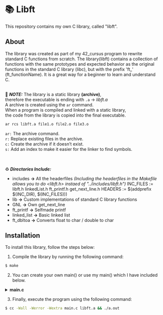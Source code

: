 # 📚 Libft

This repository contains my own C library, called "libft".

## About

The library was created as part of my 42_cursus program to rewrite standard C functions from scratch. The library(libft) contains a collection of functions with the same prototypes and expected behavior as the original functions in the standard C library (libc), but with the prefix 'ft_'  (ft_functionName).
It is a great way for a beginner to learn and understand C. <br><br>

🚩 ***NOTE:***
The library is a static library **(archive)**, <br>
therefore the executable is ending with `.a` -> *libft.a* <br>
A archive is created using the `ar` command. <br>
When a program is compiled and linked with a static library, <br>
the code from the library is copied into the final executable. <br>

```makefile
ar rcs libft.a file1.o file2.o file3.o
```

`ar:`   The archive command. <br>
`r:`    Replace existing files in the archive. <br>
`c:`    Create the archive if it doesn’t exist. <br>
`s:`    Add an index to make it easier for the linker to find symbols. <br><br><br>

♻️ ***Directories Include:***
- includes      **->** All the headerfiles
*(Including the headerfiles in the Makefile allows you to do <libft.h> instaed of "../includes/libft.h")*
INC_FILES 	:= libft.h linkedList.h ft_printf.h get_next_line.h
HEADERS 	:= $(addprefix $(INC_DIR), $(INC_FILES)))
- lib           **->** Custom implementations of standard C library functions
- GNL       	**->** Own get_next_line
- ft_printf		**->** Selfmade printf
- linked_list	**->** Basic linked list
- ft_dbltoa		**->** Converts float to char / double to char

## Installation

To install this library, follow the steps below:

1. Compile the library by running the following command:
```bash
$ make
```
2. You can create your own main() or use my main() which I have included below.

<details>
  <summary><strong>main.c</strong></summary>
  <br>

### Main()

This main() test all of the function. <br>
The main() doesn't test all the edge-cases of each function. <br>

```c
#include "includes/libft.h"
#include "includes/get_next_line.h"
#include "includes/ft_printf.h"
#include "includes/linkedList.h"

// 1) make
// 2) cc -Wall -Werror -Wextra main.c libft.a && ./a.out

int main() 
{
	// Test character functions
	printf("\nTest character functions\n");
	ft_toupper('a');
	ft_tolower('A');
	ft_isalpha('a');
	ft_isdigit('1');
	ft_isalnum('a');
	ft_isascii(127);
	ft_isprint(' ');

	// Test memory functions
	printf("Test memory functions\n");
	char mem1[10];
	char mem2[10];
	ft_memset(mem1, 'A', 10);
	ft_memcpy(mem2, mem1, 10);
	ft_memmove(mem2, mem1, 10);
	ft_memchr(mem1, 'A', 10);
	ft_memcmp(mem1, mem2, 10);

	// Test string functions
	printf("Test string functions\n");
	char *str1 = ft_strdup("Hello");
	char *str2 = ft_strjoin("Hello", " World");
	ft_striteri(str2, [](unsigned int i, char *c) { *c = ft_toupper(*c); });
	char *str3 = ft_strtrim("  Hello World ", " ");
	char dest[20];
	ft_strlcpy(dest, "Hello", 20);
	ft_strlcat(dest, " World", 20);
	ft_strchr("Hello", 'e');
	ft_strrchr("Hello", 'l');
	ft_strnstr("Hello World", "World", 11);
	ft_strncmp("Hello", "World", 5);
	ft_strlen("Hello");

	// Test conversion functions
	printf("Test conversion functions\n");
	ft_atoi("123");
	ft_itoa(123);
	ft_atoi_base("123", "0123456789abcde");

	// Test memory allocation functions
	printf("Test memory allocation functions\n");
	ft_bzero(mem1, 10);
	ft_calloc(10, sizeof(int));

	// Test split and substring functions
	printf("Test split and substring functions\n");
	ft_split("Hello World", ' ');
	ft_substr("Hello World", 6, 5);

	// Test file descriptor functions
	printf("Test file descriptor functions\n");
	ft_putchar_fd('A', 1);
	ft_putstr_fd("Hello", 1);
	ft_putnbr_fd(123, 1);
	ft_putendl_fd("Hello", 1);

	// Test get_next_line
	// Create a test.txt file
	printf("Test get_next_line\n");
	int fd = open("test.txt", O_RDONLY);
	get_next_line(fd);
	close(fd);

	// Test linked list functions
	printf("Test linked list functions\n");
	t_list *list = ft_lstnew("Hello");
	ft_lstadd_front(&list, ft_lstnew("World"));
	ft_lstadd_back(&list, ft_lstnew("42"));
	ft_lstsize(list);
	ft_lstlast(list);
	ft_lstiter(list, [](void *content) { ft_putstr_fd((char *)content, 1); });
	ft_lstclear(&list, free);

	// Test printf functions
	printf("Test printf functions\n");
	ft_printf("Hello %s\n", "World");

	return 0;
}

```

<br>
<br>

</details>

3. Finally, execute the program using the following command:
```bash
$ cc -Wall -Werror -Wextra main.c libft.a && ./a.out
```
